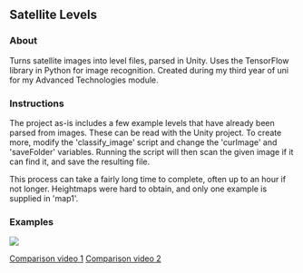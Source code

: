 ## Satellite Levels

### About
Turns satellite images into level files, parsed in Unity. Uses the TensorFlow library in Python for image recognition.
Created during my third year of uni for my Advanced Technologies module.

### Instructions
The project as-is includes a few example levels that have already been parsed from images. These can be read with the Unity project.
To create more, modify the 'classify_image' script and change the 'curImage' and 'saveFolder' variables.
Running the script will then scan the given image if it can find it, and save the resulting file.

This process can take a fairly long time to complete, often up to an hour if not longer.
Heightmaps were hard to obtain, and only one example is supplied in 'map1'.

### Examples

![](http://www.synert.co.uk/images/code/satellite3.png)

[Comparison video 1](https://www.youtube.com/watch?v=HS3qJjsYlig)
[Comparison video 2](https://www.youtube.com/watch?v=YvwTiGNEtgg)